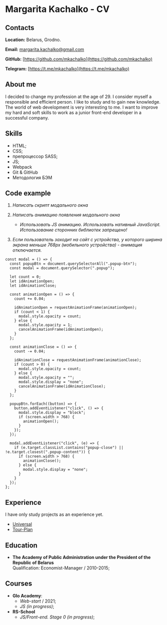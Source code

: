 # Margarita Kachalko - CV

## Contacts

**Location:** Belarus, Grodno.

**Email:** margarita.kachalko@gmail.com

**GitHub:** [https://github.com/mkachalko](https://github.com/mkachalko)

**Telegram:** [https://t.me/mkachalko](https://t.me/mkachalko)

## About me

I decided to change my profession at the age of 29. I consider myself a responsible and efficient person. I like to study and to gain new knowledge. The world of web development is very interesting to me. I want to improve my hard and soft skills to work as a junior front-end developer in a successful company.

## Skills

- HTML;
- CSS;
- препроцессор SASS;
- JS;
- Webpack
- Git & GitHub
- Методология БЭМ

## Code example

1. *Написать скрипт модального окна*

2. *Написать анимацию появления модального окна*

   - *Использовать JS анимацию. Использовать нативный JavaScript. Использование сторонних библиотек запрещено!*

3. *Если пользователь заходит на сайт с устройства, у которого ширина экрана меньше 768px (мобильного устройства) - анимация отключается.*
``` 
const modal = () => {
  const popupBtn = document.querySelectorAll(".popup-btn");
  const modal = document.querySelector(".popup");

  let count = 0;
  let idAnimationOpen;
  let idAnimationClose;

  const animationOpen = () => {
    count += 0.04;

    idAnimationOpen = requestAnimationFrame(animationOpen);
    if (count < 1) {
      modal.style.opacity = count;
    } else {
      modal.style.opacity = 1;
      cancelAnimationFrame(idAnimationOpen);
    }
  };

  const animationClose = () => {
    count -= 0.04;

    idAnimationClose = requestAnimationFrame(animationClose);
    if (count > 0) {
      modal.style.opacity = count;
    } else {
      modal.style.opacity = "";
      modal.style.display = "none";
      cancelAnimationFrame(idAnimationClose);
    }
  };

  popupBtn.forEach((button) => {
    button.addEventListener("click", () => {
      modal.style.display = "block";
      if (screen.width > 768) {
        animationOpen();
      }
    });
  });

  modal.addEventListener("click", (e) => {
    if (e.target.classList.contains("popup-close") || !e.target.closest(".popup-content")) {
      if (screen.width > 768) {
        animationClose();
      } else {
        modal.style.display = "none";
      }
    }
  });
};
```
## Experience

I have only study projects as an experience yet.

- [Universal](https://mkachalko.github.io/Universal)
- [Tour-Plan](https://mkachalko.github.io/tour-plan/)

## Education

- **The Academy of Public Administration under the President of the Republic of Belarus**  
  Qualification: Economist-Manager / 2010-2015;

## Courses

- **Glo Academy**:
  - *Web-start* / 2021;
  - *JS (in progress)*;
- **RS-School**
  - *JS/Front-end. Stage 0 (in progress)*;

